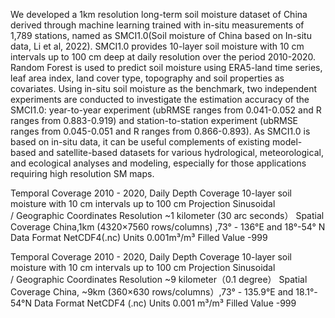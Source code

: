 We developed a 1km resolution long-term soil moisture dataset of China derived through machine learning trained with in-situ measurements of 1,789 stations, named as SMCI1.0(Soil moisture of China based on In-situ data, Li et al, 2022). SMCI1.0 provides 10-layer soil moisture with 10 cm intervals up to 100 cm deep at daily resolution over the period 2010-2020. Random Forest is used to predict soil moisture using ERA5-land time series, leaf area index, land cover type, topography and soil properties as covariates. Using in-situ soil moisture as the benchmark, two independent experiments are conducted to investigate the estimation accuracy of the SMCI1.0: year-to-year experiment (ubRMSE ranges from 0.041-0.052 and R ranges from 0.883-0.919) and station-to-station experiment (ubRMSE ranges from 0.045-0.051 and R ranges from 0.866-0.893). As SMCI1.0 is based on in-situ data, it can be useful complements of existing model-based and satellite-based datasets for various hydrological, meteorological, and ecological analyses and modeling, especially for those applications requiring high resolution SM maps.

Temporal Coverage	2010 - 2020, Daily
Depth Coverage	10-layer soil moisture with 10 cm intervals up to 100 cm 
Projection	Sinusoidal / Geographic Coordinates
Resolution	~1 kilometer (30 arc seconds）
Spatial Coverage	China,1km (4320×7560 rows/columns) ,73° - 136°E and 18°-54° N
Data Format	NetCDF4(.nc)
Units	0.001m³/m³
Filled Value	-999


Temporal Coverage	2010 - 2020, Daily
Depth Coverage	10-layer soil moisture with 10 cm intervals up to 100 cm 
Projection	Sinusoidal / Geographic Coordinates
Resolution	~9 kilometer（0.1 degree）
Spatial Coverage	China, ~9km (360×630 rows/columns）,73° - 135.9°E and 18.1°- 54°N
Data Format	NetCDF4 (.nc)
Units	0.001 m³/m³
Filled Value	-999
